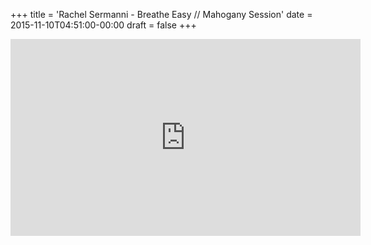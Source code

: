 +++
title = 'Rachel Sermanni - Breathe Easy // Mahogany Session'
date = 2015-11-10T04:51:00-00:00
draft = false
+++

<iframe width="560" height="315" src="https://www.youtube.com/embed/-71cUz_Va9I?si=GdGg3LU0TgVubG5P" title="YouTube video player" frameborder="0" allow="accelerometer; autoplay; clipboard-write; encrypted-media; gyroscope; picture-in-picture; web-share" referrerpolicy="strict-origin-when-cross-origin" allowfullscreen></iframe>
